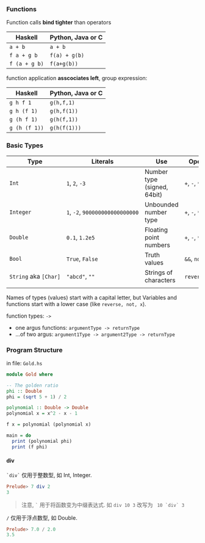 ### Functions

Function calls **bind tighter** than operators

| Haskell       | Python, Java or C |
| ------------- | ----------------- |
| `a + b`       | `a + b`           |
| `f a + g b`   | `f(a) + g(b)`     |
| `f (a + g b)` | `f(a+g(b))`       |

function application **asscociates left**, group expression:

| Haskell       | Python, Java or C |
| ------------- | ----------------- |
| `g h f 1`     | `g(h,f,1)`        |
| `g h (f 1)`   | `g(h,f(1))`       |
| `g (h f 1)`   | `g(h(f,1))`       |
| `g (h (f 1))` | `g(h(f(1)))`      |

### Basic Types

| Type                  | Literals                        | Use                         | Operations                  |
| --------------------- | ------------------------------- | --------------------------- | --------------------------- |
| `Int`                 | `1`, `2`, `-3`                  | Number type (signed, 64bit) | `+`, `-`, `*`, `div`, `mod` |
| `Integer`             | `1`, `-2`, `900000000000000000` | Unbounded number type       | `+`, `-`, `*`, `div`, `mod` |
| `Double`              | `0.1`, `1.2e5`                  | Floating point numbers      | `+`, `-`, `*`, `/`, `sqrt`  |
| `Bool`                | `True`, `False`                 | Truth values                | `&&`, `not`,...             |
| `String` aka `[Char]` | `"abcd"`, `""`                  | Strings of characters       | `reverse`, `++`             |
|                       |                                 |                             |                             |

Names of types (values) start with a capital letter, but Variables and functions start with a lower case (like `reverse, not, x`).


function types: `->`
- one argus functions: `argumentType -> returnType`
- ...of two argus: `argument1Type -> argument2Type -> returnType`

### Program Structure

in file: `Gold.hs`

```haskell
module Gold where

-- The golden ratio
phi :: Double
phi = (sqrt 5 + 1) / 2

polynomial :: Double -> Double
polynomial x = x^2 - x - 1

f x = polynomial (polynomial x)

main = do
  print (polynomial phi)
  print (f phi)
```

#### div 

`` `div` `` 仅用于整数型, 如 Int, Integer.

```haskell
Prelude> 7 div 2
3
```

> 注意,  `` ` `` 用于将函数变为中缀表达式. 如 `div 10 3` 改写为 `` 10 `div` 3``

`/` 仅用于浮点数型, 如 Double.

```haskell
Prelude> 7.0 / 2.0
3.5
```







